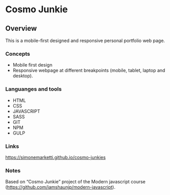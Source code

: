 # Cosmo Junkie

## Overview

This is a mobile-first designed and responsive personal portfolio web page.

### Concepts

- Mobile first design
- Responsive webpage at different breakpoints (mobile, tablet, laptop and desktop).

### Languanges and tools

- HTML
- CSS
- JAVASCRIPT
- SASS
- GIT
- NPM
- GULP

### Links

https://simonemarketti.github.io/cosmo-junkies

### Notes

Based on “Cosmo Junkie” project of the Modern javascript course (https://github.com/iamshaunjp/modern-javascript).
